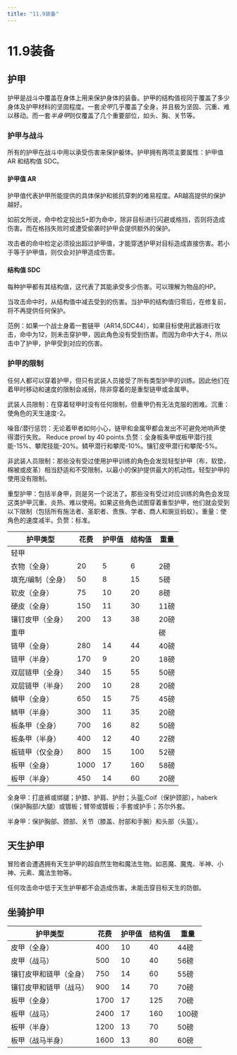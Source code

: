 ```yaml
---
title: "11.9装备"
---
```

# 11.9装备

## 护甲

护甲是战斗中覆盖在身体上用来保护身体的装备。护甲的结构值视同于覆盖了多少身体及护甲材料的坚固程度。一套*全甲*几乎覆盖了全身，并且极为坚固、沉重、难以移动。而一套*半身甲*则仅覆盖了几个重要部位，如头、胸、关节等。

### 护甲与战斗

所有的护甲在战斗中用以承受伤害来保护躯体。护甲拥有两项主要属性：护甲值 AR 和结构值 SDC。

#### 护甲值 AR

护甲值代表护甲所能提供的具体保护和抵抗穿刺的难易程度。AR越高提供的保护越好。

如前文所说，命中检定投出5+即为命中，除非目标进行闪避或格挡，否则将造成伤害。而在格挡失败时或遭受偷袭时护甲会提供额外的保护。

攻击者的命中检定必须投出超过护甲值，才能穿透护甲对目标造成直接伤害。若小于等于护甲值，则仅会对护甲造成伤害。

#### 结构值 SDC

每种护甲都有其结构值，这代表了其能承受多少伤害。可以理解为物品的HP。

当攻击命中时，从结构值中减去受到的伤害。当护甲的结构值归零后，在修复前，将不再提供任何保护。

范例：如果一个战士身着一套链甲（AR14,SDC44），如果目标使用武器进行攻击，命中为12，则未击穿护甲，因此角色没有受到伤害。而因为命中大于4，所以击中了护甲，护甲受到对应的伤害。

### 护甲的限制

任何人都可以穿着护甲，但只有武装人员接受了所有类型护甲的训练。因此他们在着甲时移动和速度的限制会减弱，除非穿着的是重型链甲或金属甲。

武装人员限制：在穿着轻甲时没有任何限制，但重甲仍有无法克服的困难。沉重：使角色的天生速度-2。

噪音/潜行惩罚：无论着甲者如何小心，链甲和金属甲都会发出不可避免地响声使得潜行失败。 Reduce prowl by 40 points.负赘：全身板条甲或板甲潜行技能-15%、攀爬技能-20%。鳞甲潜行和攀爬-10%。镶钉皮甲潜行和攀爬-5%。

非武装人员限制：那些没有受过使用护甲训练的角色会发现轻型护甲（布，软垫，棉被或皮革）相当舒适和不受限制，以最小的保护提供最大的机动性。轻型护甲的使用没有限制。

重型护甲：包括半身甲，则是另一个说法了。那些没有受过对应训练的角色会发现这类护甲沉重、炎热、难以使用。如果这些角色试图穿着重型护甲，他们就会受到以下限制（包括所有施法者、圣职者、贵族、学者、商人和豌豆蚂蚁）。重量：使角色的速度减半。负赘：标准。

|护甲类型   |花费   |护甲值   |结构值   |重量   |
|---|---|---|---|---|
|轻甲|||||
|衣物（全身）|20|5|6|2磅|
|填充/编制（全身）|50|8|15|5磅|
|软皮（全身）|75|10|20|8磅|
|硬皮（全身）|150|11|30|11磅|
|镶钉皮甲（全身）|200|13|38|20磅|
|重甲||||磅|
|链甲（全身）|280|14|44|40磅|
|链甲（半身）|170|9|20|18磅|
|双层链甲（全身）|340|15|55|50磅|
|双层链甲（半身）|200|10|28|20磅|
|鳞甲（全身）|650|15|75|45磅|
|鳞甲（半身）|300|11|35|20磅|
|板条甲（全身）|700|16|82|50磅|
|板条甲（半身）|400|12|40|22磅|
|板链甲（仅全身）|800|15|100|52磅|
|板甲（全身）|1000|17|160|58磅|
|板甲（半身）|450|14|60|20磅|

全身甲：打底裤或绑腿；护膝、护肩、护肘；头盔;Coif（保护颈部），haberk（保护胸部/大腿）或镀板；臂带或镀板；手套或护手；苏尔外套。

半身甲：保护胸部、颈部、关节（膝盖、肘部和手腕）和头部（头盔）。

## 天生护甲

冒险者会遭遇拥有天生护甲的超自然生物和魔法生物。如恶魔、魔鬼、半神、小神、元素、魔法生物等。

任何攻击命中低于天生护甲都不会造成伤害。未能击穿目标天生的防御。

## 坐骑护甲

|护甲类型   |花费   |护甲值   |结构值   |重量   |
|---|---|---|---|---|
|皮甲（全身）|400|10|40|44磅|
|皮甲（战马）|500|10|40|56磅|
|镶钉皮甲和链甲（全身）|750|14|60|55磅|
|镶钉皮甲和链甲（战马）|900|14|70|70磅|
|板甲（全身）|1700|17|125|70磅|
|板甲（战马）|2400|17|160|100磅|
|板甲（半身）|1200|13|70|50磅|
|板甲（战马半身）|1600|13|80|60磅|